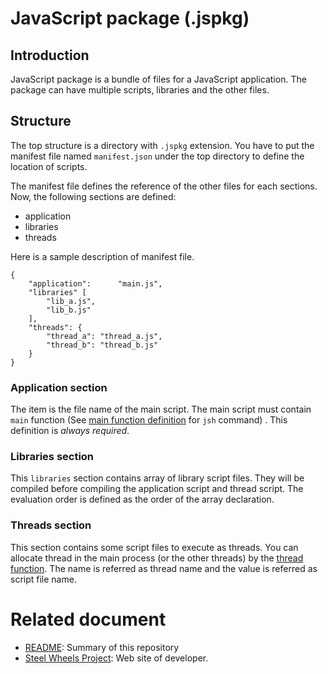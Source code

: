 

# JavaScript package (.jspkg)

## Introduction
JavaScript package is a bundle of files for a JavaScript application.
The package can have multiple scripts, libraries and the other files.

## Structure
The top structure is a directory with `.jspkg` extension. You have to put the manifest file named `manifest.json` under the top directory to define the location of scripts.

The manifest file defines the reference of the other files for each sections. Now, the following sections are defined:
* application
* libraries
* threads

Here is a sample description of manifest file.
````
{
	"application": 		"main.js",
	"libraries" [
		"lib_a.js",
		"lib_b.js"
	],
	"threads": {
		"thread_a":	"thread_a.js",
		"thread_b":	"thread_b.js"
	}
}
````

### Application section
The item is the file name of the main script.
The main script must contain `main` function
(See [main function definition](https://github.com/steelwheels/JSTools/blob/master/Document/jsh-man.md) for `jsh` command) .
This definition is _always required_.

### Libraries section
This `libraries` section contains array of library script files.
They will be compiled before compiling the application script and thread script.
The evaluation order is defined as the order of the array declaration.

### Threads section
This section contains some script files to execute as threads.
You can allocate thread in the main process (or the other threads) by the [thread function](https://github.com/steelwheels/KiwiScript/blob/master/KiwiLibrary/Document/Function/Thread.md). The name is referred as thread name and the value is referred as script file name.

# Related document
* [README](https://github.com/steelwheels/JSTools/blob/master/README.md): Summary of this repository
* [Steel Wheels Project](http://steelwheels.github.io): Web site of developer.
